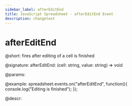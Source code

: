 ```yaml
---
sidebar_label: afterEditEnd
title: JavaScript Spreadsheet - afterEditEnd Event
description: changetext
---
```


# afterEditEnd

@short: fires after editing of a cell is finished

@signature: afterEditEnd: (cell: string, value: string) => void

@params:

@example:
spreadsheet.events.on("afterEditEnd", function(){
 	console.log("Editing is finished");
});

@descr:
